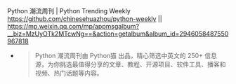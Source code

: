 
Python 潮流周刊 | Python Trending Weekly https://github.com/chinesehuazhou/python-weekly || https://mp.weixin.qq.com/mp/appmsgalbum?__biz=MzUyOTk2MTcwNg==&action=getalbum&album_id=2946058487550967818
- > Python 潮流周刊由 Python猫 出品，精心筛选中英文的 250+ 信息源，为你挑选最值得分享的文章、教程、开源项目、软件工具、播客和视频、热门话题等内容。
